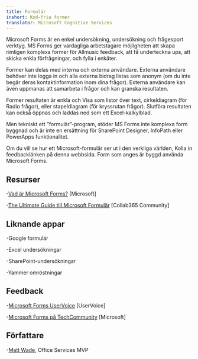 ```yaml
---
title: Formulär
inshort: Kod-fria former
translator: Microsoft Cognitive Services
---
```


Microsoft Forms är en enkel undersökning, undersökning och frågesport verktyg. MS Forms ger
vardagliga arbetstagare möjligheten att skapa rimligen komplexa former för
Allmusic feedback, att få underteckna ups, att skicka enkla förfrågningar, och
fylla i enkäter.

Former kan delas med interna och externa användare. Externa användare
behöver inte logga in och alla externa bidrag listas som anonym
(om du inte begär deras kontaktinformation inom dina frågor).
Externa användare kan även uppmanas att samarbeta i frågor och
kan granska resultaten.

Former resultaten är enkla och Visa som listor över text, cirkeldiagram (för
Radio frågor), eller stapeldiagram (för kryssrutan frågor). Slutföra
resultaten kan också öppnas och laddas ned som ett Excel-kalkylblad.

Men tekniskt ett ”formulär”-program, stöder MS Forms inte
komplexa form byggnad och är inte en ersättning för SharePoint Designer,
InfoPath eller PowerApps funktionalitet.

Om du vill se hur ett Microsoft-formulär ser ut i den verkliga världen,
Kolla in feedbacklänken på denna webbsida. Form som anges är byggd
använda Microsoft Forms.

Resurser
---------

-[Vad är Microsoft Forms?](https://support.office.com/en-us/forms)
    \[Microsoft\]

-[The Ultimate Guide till Microsoft
    Formulär](https://collab365.community/ultimate-guide-microsoft-forms/)
    \[Collab365 Community\]

Liknande appar
------------

-Google formulär

-Excel undersökningar

-SharePoint-undersökningar

-Yammer omröstningar

Feedback
---------

-[Microsoft Forms UserVoice](https://microsoftforms.uservoice.com/forums/386451-welcome-to-microsoft-forms-suggestion-box)
    \[UserVoice\]

-[Microsoft Forms på TechCommunity](https://techcommunity.microsoft.com/t5/Microsoft-Forms/ct-p/MicrosoftForms)
    \[Microsoft\]

Författare
---------

-[Matt Wade](https://www.linkedin.com/in/thatmattwade/), Office Services MVP


